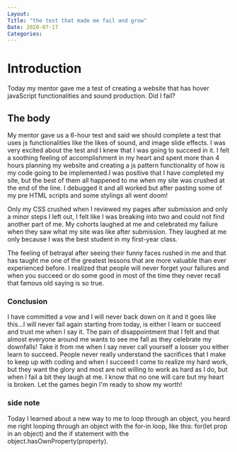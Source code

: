 ```yaml
---
Layout:
Title: "the test that made me fail and grow"
Date: 2020-07-17
Categories:
---
```

# Introduction
Today my mentor gave me a test of creating a website that has hover javaScript functionalities and sound production. Did I fail?
## The body

My mentor gave us a 6-hour test and said we should complete a test that uses js functionalities like the likes of sound, and image slide effects. I was very excited about the test and I knew that I was going to succeed in it. I felt a soothing feeling of accomplishment in my heart and spent more than 4 hours planning my website and creating a js pattern functionality of how is my code going to be implemented.I was positive that I have completed my site, but the best of them all happened to me when my site was crushed at the end of the line. I debugged it and all worked but after pasting some of my pre HTML scripts and some stylings all went doom!



Only my CSS crushed when I reviewed my pages after submission and only a minor steps I left out, I felt like I was breaking into two and could not find another part of me. My cohorts laughed at me and celebrated my failure when they saw what my site was like after submission. They laughed at me only because I was the best student in my first-year class.

The feeling of betrayal after seeing their funny faces rushed in me and that has taught me one of the greatest lessons that are more valuable than ever experienced before. I realized that people will never forget your failures and when you succeed or do some good in most of the time they never recall that famous old saying is so true.

### Conclusion

I have committed a vow and I will never back down on it and it goes like this...I will never fail again starting from today, is either I learn or succeed and trust me when I say it. The pain of disappointment that I felt and that almost everyone around me wants to see me fall as they celebrate my downfalls!
Take it from me when I say never call yourself a looser you either learn to succeed. People never really understand the sacrifices that I make to keep up with coding and when I succeed I come to realize my hard work, but they want the glory and most are not willing to work as hard as I do, but when I fail a bit they laugh at me. I know that no one will care but my heart is broken. Let the games begin I'm ready to show my worth!

### side note
Today I learned about a new way to me to loop through an object, you heard me right looping through an object with the for-in loop, like this: for(let prop in an object) 
and the if statement with the object.hasOwnProperty(property).